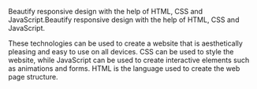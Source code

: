 Beautify responsive design with the help of HTML, CSS and JavaScript.Beautify responsive design with the help of HTML, CSS and JavaScript.

These technologies can be used to create a website that is aesthetically pleasing and easy to use on all devices. CSS can be used to style the website, while JavaScript can be used to create interactive elements such as animations and forms. HTML is the language used to create the web page structure.  
